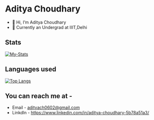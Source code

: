 # Aditya Choudhary

- 👋 Hi, I’m Aditya Choudhary
- 🌱 Currently an Undergrad at IIIT,Delhi

## Stats

[![My-Stats](https://github-readme-stats.vercel.app/api?username=Treridith&theme=radical&show_icons=true&layout=compact&height=30)](https://github.com/Treridith)

## Languages used

[![Top Langs](https://github-readme-stats.vercel.app/api/top-langs/?username=Treridith)](https://github.com/anuraghazra/github-readme-stats)

## You can reach me at -

- Email - adityach0602@gmail.com
- Linkdln - https://www.linkedin.com/in/aditya-choudhary-5b78a51a3/

